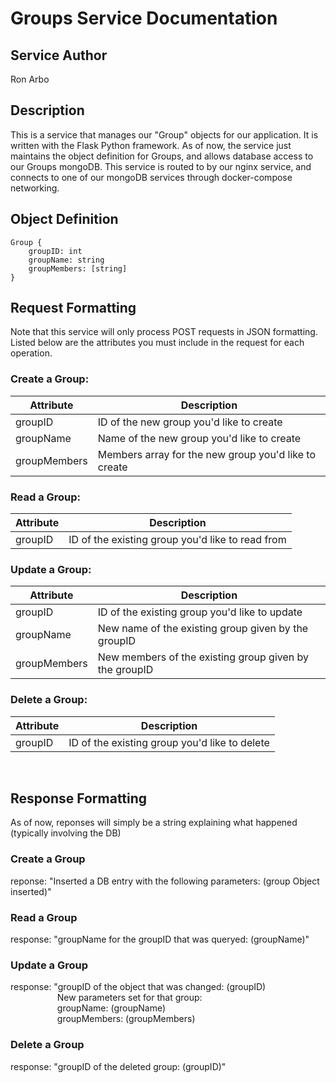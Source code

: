 # Groups Service Documentation

## Service Author
Ron Arbo

## Description
This is a service that manages our "Group" objects for our application. It is written with the Flask Python framework. As of now, the service just maintains the object definition for Groups, and allows database access to our Groups mongoDB. This service is routed to by our nginx service, and connects to one of our mongoDB services through docker-compose networking. 

## Object Definition
```
Group {  
    groupID: int  
    groupName: string  
    groupMembers: [string]  
}
```

## Request Formatting
Note that this service will only process POST requests in JSON formatting. Listed below are the attributes you must include in the request for each operation.  
### Create a Group:  
| Attribute    | Description                                          |
|--------------|------------------------------------------------------|
| groupID      | ID of the new group you'd like to create             |
| groupName    | Name of the new group you'd like to create           |
| groupMembers | Members array for the new group you'd like to create |

### Read a Group:
| Attribute | Description                                      |
|-----------|--------------------------------------------------|
| groupID   | ID of the existing group you'd like to read from |

### Update a Group:
| Attribute    | Description                                            |
|--------------|--------------------------------------------------------|
| groupID      | ID of the existing group you'd like to update          |
| groupName    | New name of the existing group given by the groupID    |
| groupMembers | New members of the existing group given by the groupID |

### Delete a Group:
| Attribute | Description                                   |
|-----------|-----------------------------------------------|
| groupID   | ID of the existing group you'd like to delete |

<br> 

## Response Formatting
As of now, reponses will simply be a string explaining what happened (typically involving the DB)
### Create a Group
reponse: "Inserted a DB entry with the following parameters: (group Object inserted)"

### Read a Group
response: "groupName for the groupID that was queryed: (groupName)"

### Update a Group
response: "groupID of the object that was changed: (groupID) <br>
&nbsp;&nbsp;&nbsp;&nbsp;&nbsp;&nbsp;&nbsp;&nbsp;&nbsp;&nbsp;&nbsp;&nbsp;&nbsp;&nbsp;&nbsp;&nbsp;&nbsp;&nbsp;&nbsp;New parameters set for that group:<br>
&nbsp;&nbsp;&nbsp;&nbsp;&nbsp;&nbsp;&nbsp;&nbsp;&nbsp;&nbsp;&nbsp;&nbsp;&nbsp;&nbsp;&nbsp;&nbsp;&nbsp;&nbsp;&nbsp;groupName: (groupName) <br>
&nbsp;&nbsp;&nbsp;&nbsp;&nbsp;&nbsp;&nbsp;&nbsp;&nbsp;&nbsp;&nbsp;&nbsp;&nbsp;&nbsp;&nbsp;&nbsp;&nbsp;&nbsp;&nbsp;groupMembers: (groupMembers)<br>

### Delete a Group
response: "groupID of the deleted group: (groupID)"
